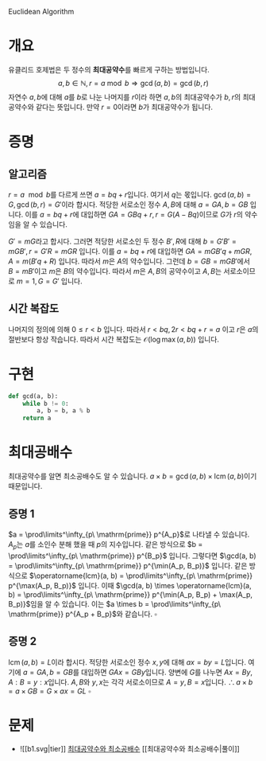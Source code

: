 Euclidean Algorithm
# 개요
유클리드 호제법은 두 정수의 **최대공약수**를 빠르게 구하는 방법입니다.
$$
a, b \in \mathbb{N},r = a \bmod b \Rightarrow\gcd(a, b) = \gcd(b, r)
$$
자연수 $a, b$에 대해 $a$를 $b$로 나눈 나머지를 $r$이라 하면 $a, b$의 최대공약수가 $b, r$의 최대공약수와 같다는 뜻입니다.
만약 $r = 0$이라면 $b$가 최대공약수가 됩니다.
# 증명
## 알고리즘
$r = a\ \bmod b$를 다르게 쓰면 $a = bq + r$입니다. 여기서 $q$는 몫입니다. $\gcd(a, b) = G, \gcd(b, r) = G'$이라 합시다. 적당한 서로소인 정수 $A, B$에 대해 $a = GA, b = GB$ 입니다. 이를 $a = bq + r$에 대입하면 $GA = GBq + r, r = G(A - Bq)$이므로 $G$가 $r$의 약수임을 알 수 있습니다.

$G' = mG$라고 합시다. 그러면 적당한 서로소인 두 정수 $B', R$에 대해 $b= G'B' = mGB', r = G'R = mGR$ 입니다. 이를 $a = bq + r$에 대입하면 $GA = mGB'q + mGR, A = m(B'q + R)$ 입니다. 따라서 $m$은 $A$의 약수입니다. 그런데 $b = GB = mGB'$에서 $B = mB'$이고 $m$은 $B$의 약수입니다. 따라서 $m$은 $A, B$의 공약수이고 $A, B$는 서로소이므로 $m = 1, G = G'$ 입니다.
## 시간 복잡도
나머지의 정의에 의해 $0 \leq r < b$ 입니다. 따라서 $r < bq, 2r < bq + r = a$ 이고 $r$은 $a$의 절반보다 항상 작습니다. 따라서 시간 복잡도는 $\mathcal{O}(\log \max(a, b))$ 입니다.
# 구현
```python
def gcd(a, b):
    while b != 0:
        a, b = b, a % b
    return a
```
# 최대공배수
최대공약수를 알면 최소공배수도 알 수 있습니다. $a \times b = \gcd(a, b) \times \operatorname{lcm}(a, b)$이기 때문입니다.
## 증명 1
$a = \prod\limits^\infty_{p\ \mathrm{prime}} p^{A_p}$로 나타낼 수 있습니다. $A_p$는 $a$를 소인수 분해 했을 때 $p$의 지수입니다.
같은 방식으로 $b = \prod\limits^\infty_{p\ \mathrm{prime}} p^{B_p}$ 입니다.
그렇다면 $\gcd(a, b) = \prod\limits^\infty_{p\ \mathrm{prime}} p^{\min(A_p, B_p)}$ 입니다.
같은 방식으로 $\operatorname{lcm}(a, b) = \prod\limits^\infty_{p\ \mathrm{prime}} p^{\max(A_p, B_p)}$ 입니다.
이때 $\gcd(a, b) \times \operatorname{lcm}(a, b) = \prod\limits^\infty_{p\ \mathrm{prime}} p^{\min(A_p, B_p) + \max(A_p, B_p)}$임을 알 수 있습니다.
이는 $a \times b = \prod\limits^\infty_{p\ \mathrm{prime}} p^{A_p + B_p}$와 같습니다.
$\square$
## 증명 2
$\operatorname{lcm}(a, b) = L$이라 합시다. 적당한 서로소인 정수 $x, y$에 대해 $ax = by = L$입니다. 여기에 $a = GA, b = GB$를 대입하면 $GAx = GBy$입니다. 양변에 $G$를 나누면 $Ax = By, A:B = y:x$입니다. $A, B$와 $y, x$는 각각 서로소이므로 $A = y, B = x$입니다.
$\therefore a \times b = a \times GB = G \times ax = GL$
$\square$
# 문제
- ![[b1.svg|tier]] [최대공약수와 최소공배수](https://www.acmicpc.net/problem/2609) [[최대공약수와 최소공배수|풀이]]